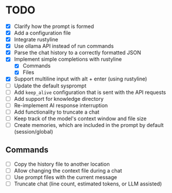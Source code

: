 # TODO

- [x] Clarify how the prompt is formed
- [x] Add a configuration file
- [x] Integrate rustyline
- [x] Use ollama API instead of run commands
- [x] Parse the chat history to a correctly formatted JSON
- [x] Implement simple completions with rustyline
    - [x] Commands
    - [x] Files
- [x] Support multiline input with alt + enter (using rustyline)
- [ ] Update the default sysprompt
- [ ] Add `keep_alive` configuration that is sent with the API requests
- [ ] Add support for knowledge directory
- [ ] Re-implement AI response interruption
- [ ] Add functionality to truncate a chat
- [ ] Keep track of the model's context window and file size
- [ ] Create memories, which are included in the prompt by default (session/global)

## Commands

- [ ] Copy the history file to another location
- [ ] Allow changing the context file during a chat
- [ ] Use prompt files with the current message
- [ ] Truncate chat (line count, estimated tokens, or LLM assisted)

